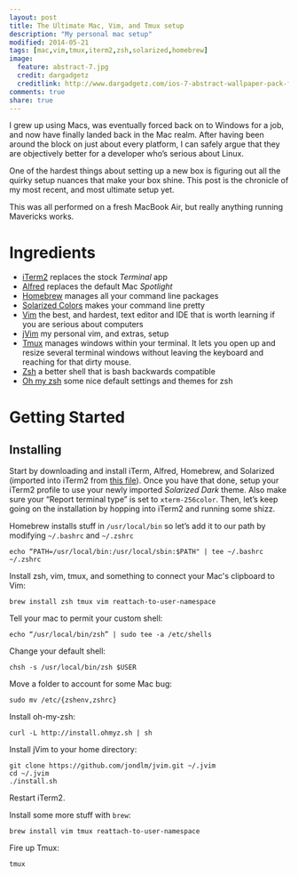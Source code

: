 ```yaml
---
layout: post
title: The Ultimate Mac, Vim, and Tmux setup
description: "My personal mac setup"
modified: 2014-05-21
tags: [mac,vim,tmux,iterm2,zsh,solarized,homebrew]
image:
  feature: abstract-7.jpg
  credit: dargadgetz
  creditlink: http://www.dargadgetz.com/ios-7-abstract-wallpaper-pack-for-iphone-5-and-ipod-touch-retina/
comments: true
share: true
---
```


I grew up using Macs, was eventually forced back on to Windows for a job, and
now have finally landed back in the Mac realm. After having been around the
block on just about every platform, I can safely argue that they are objectively
better for a developer who’s serious about Linux.

One of the hardest things about setting up a new box is figuring out all the
quirky setup nuances that make your box shine. This post is the chronicle of my
most recent, and most ultimate setup yet.

This was all performed on a fresh MacBook Air, but really anything running
Mavericks works.

# Ingredients

- [iTerm2](http://www.iterm2.com/#/section/home) replaces the stock *Terminal*
  app
- [Alfred](http://www.alfredapp.com/) replaces the default Mac *Spotlight*
- [Homebrew](http://brew.sh/) manages all your command line packages
- [Solarized Colors](http://ethanschoonover.com/solarized/files/solarized.zip)
  makes your command line pretty
- [Vim](http://en.wikipedia.org/wiki/Vim_(text_editor)) the best, and hardest,
  text editor and IDE that is worth learning if you are serious about computers
- [jVim](http://github.com/jondlm/jvim) my personal vim, and extras, setup
- [Tmux](http://en.wikipedia.org/wiki/Tmux) manages windows within your
  terminal. It lets you open up and resize several terminal windows without
  leaving the keyboard and reaching for that dirty mouse.
- [Zsh](http://en.wikipedia.org/wiki/Z_shell) a better shell that is bash
  backwards compatible
- [Oh my zsh](https://github.com/robbyrussell/oh-my-zsh) some nice default
  settings and themes for zsh

# Getting Started

## Installing

Start by downloading and install iTerm, Alfred, Homebrew, and Solarized
(imported into iTerm2 from [this file][solar-file]). Once you have that done,
setup your iTerm2 profile to use your newly imported *Solarized Dark* theme.
Also make sure your “Report terminal type” is set to `xterm-256color`. Then,
let’s keep going on the installation by hopping into iTerm2 and running some
shizz.

Homebrew installs stuff in `/usr/local/bin` so let’s add it to our path by
modifying `~/.bashrc` and `~/.zshrc`

    echo “PATH=/usr/local/bin:/usr/local/sbin:$PATH" | tee ~/.bashrc ~/.zshrc

Install zsh, vim, tmux, and something to connect your Mac's clipboard to Vim:

    brew install zsh tmux vim reattach-to-user-namespace

Tell your mac to permit your custom shell:

    echo “/usr/local/bin/zsh” | sudo tee -a /etc/shells

Change your default shell:

    chsh -s /usr/local/bin/zsh $USER

Move a folder to account for some Mac bug:

    sudo mv /etc/{zshenv,zshrc}

Install oh-my-zsh:

    curl -L http://install.ohmyz.sh | sh

Install jVim to your home directory:

    git clone https://github.com/jondlm/jvim.git ~/.jvim
    cd ~/.jvim
    ./install.sh

Restart iTerm2.

Install some more stuff with `brew`:

    brew install vim tmux reattach-to-user-namespace

Fire up Tmux:

    tmux


[solar-file]: https://github.com/altercation/solarized/blob/master/iterm2-colors-solarized/Solarized%20Dark.itermcolors


